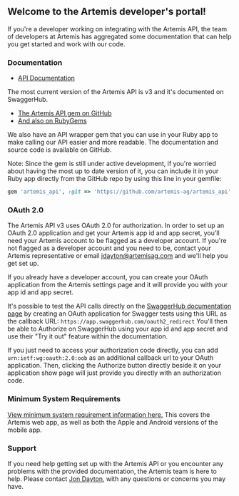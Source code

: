 ## Welcome to the Artemis developer's portal!

If you're a developer working on integrating with the Artemis API, the team of developers at Artemis has aggregated some documentation that can help you get started and work with our code.

### Documentation

- [API Documentation](https://app.swaggerhub.com/apis/Artemis-Ag/Artemis-Ag-V3/1.0.0-oas3#/)

The most current version of the Artemis API is v3 and it's documented on SwaggerHub.

 - [The Artemis API gem on GitHub](https://github.com/artemis-ag/artemis_api)
 - [And also on RubyGems](https://rubygems.org/gems/artemis_api)

 We also have an API wrapper gem that you can use in your Ruby app to make calling our API easier and more readable. The documentation and source code is available on GitHub.

 Note: Since the gem is still under active development, if you're worried about having the most up to date version of it, you can include it in your Ruby app directly from the GitHub repo by using this line in your gemfile:

 ```ruby
 gem 'artemis_api', :git => 'https://github.com/artemis-ag/artemis_api'
 ```

### OAuth 2.0

The Artemis API v3 uses OAuth 2.0 for authorization. In order to set up an OAuth 2.0 application and get your Artemis app id and app secret, you'll need your Artemis account to be flagged as a developer account. If you're not flagged as a developer account and you need to be, contact your Artemis representative or email [jdayton@artemisag.com](mailto:jdayton@artemisag.com) and we'll help you get set up.

If you already have a developer account, you can create your OAuth application from the Artemis settings page and it will provide you with your app id and app secret.

It's possible to test the API calls directly on the [SwaggerHub documentation page](https://app.swaggerhub.com/apis/Artemis-Ag/Artemis-Ag-V3/1.0.0-oas3#/) by creating an OAuth application for Swagger tests using this URL as the callback URL: `https://app.swaggerhub.com/oauth2_redirect` You'll then be able to Authorize on SwaggerHub using your app id and app secret and use their "Try it out" feature within the documentation.

If you just need to access your authorization code directly, you can add `urn:ietf:wg:oauth:2.0:oob` as an additional callback url to your OAuth application. Then, clicking the Authorize button directly beside it on your application show page will just provide you directly with an authorization code.

### Minimum System Requirements

[View minimum system requirement information here.](https://agrilyst.zendesk.com/hc/en-us/articles/360035814792-Requirements-for-Artemis-) This covers the Artemis web app, as well as both the Apple and Android versions of the mobile app.

### Support

If you need help getting set up with the Artemis API or you encounter any problems with the provided documentation, the Artemis team is here to help. Please contact [Jon Dayton](mailto:jdayton@artemisag.com), with any questions or concerns you may have.
